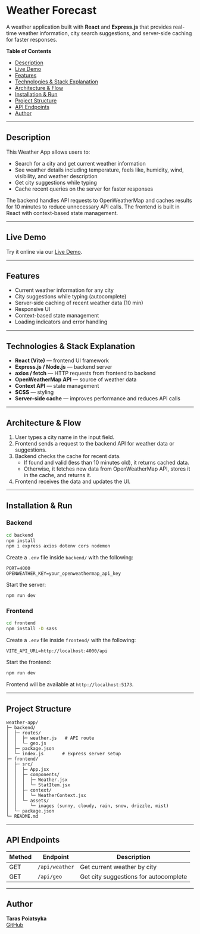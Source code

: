 # Weather Forecast

A weather application built with **React** and **Express.js** that provides real-time weather information, city search suggestions, and server-side caching for faster responses.

**Table of Contents**
- [Description](#description)
- [Live Demo](#live-demo)
- [Features](#features)
- [Technologies & Stack Explanation](#technologies--stack-explanation)
- [Architecture & Flow](#architecture--flow)
- [Installation & Run](#installation--run)
- [Project Structure](#project-structure)
- [API Endpoints](#api-endpoints)
- [Author](#author)

---

## Description
This Weather App allows users to:
- Search for a city and get current weather information
- See weather details including temperature, feels like, humidity, wind, visibility, and weather description
- Get city suggestions while typing
- Cache recent queries on the server for faster responses

The backend handles API requests to OpenWeatherMap and caches results for 10 minutes to reduce unnecessary API calls. The frontend is built in React with context-based state management.

---

## Live Demo
Try it online via our [Live Demo](https://weather-forecast-frontend-3w4a.onrender.com).

---

## Features
- Current weather information for any city
- City suggestions while typing (autocomplete)
- Server-side caching of recent weather data (10 min)
- Responsive UI
- Context-based state management
- Loading indicators and error handling

---

## Technologies & Stack Explanation
- **React (Vite)** — frontend UI framework
- **Express.js / Node.js** — backend server
- **axios / fetch** — HTTP requests from frontend to backend
- **OpenWeatherMap API** — source of weather data
- **Context API** — state management
- **SCSS** — styling
- **Server-side cache** — improves performance and reduces API calls

---

## Architecture & Flow
1. User types a city name in the input field.
2. Frontend sends a request to the backend API for weather data or suggestions.
3. Backend checks the cache for recent data.
    - If found and valid (less than 10 minutes old), it returns cached data.
    - Otherwise, it fetches new data from OpenWeatherMap API, stores it in the cache, and returns it.
4. Frontend receives the data and updates the UI.

---

## Installation & Run

### Backend
```bash
cd backend
npm install
npm i express axios dotenv cors nodemon
```
Create a `.env` file inside `backend/` with the following:

```
PORT=4000
OPENWEATHER_KEY=your_openweathermap_api_key
```

Start the server:
```bash
npm run dev
```

### Frontend
```bash
cd frontend
npm install -D sass
```

Create a `.env` file inside `frontend/` with the following:
```
VITE_API_URL=http://localhost:4000/api
```

Start the frontend:
```bash
npm run dev
```

Frontend will be available at `http://localhost:5173`.

---

## Project Structure
```
weather-app/
├─ backend/
│  ├─ routes/
│  │  ├─ weather.js   # API route
│  │  └─ geo.js 
│  ├─ package.json
│  └─ index.js       # Express server setup
├─ frontend/
│  ├─ src/
│  │  ├─ App.jsx
│  │  ├─ components/
│  │  │  ├─ Weather.jsx
│  │  │  └─ StatItem.jsx
│  │  ├─ context/
│  │  │  └─ WeatherContext.jsx
│  │  └─ assets/
│  │     └─ images (sunny, cloudy, rain, snow, drizzle, mist)
│  └─ package.json
└─ README.md
```

---

## API Endpoints

| Method | Endpoint            | Description                         |
|--------|-------------------|-------------------------------------|
| GET    | `/api/weather`     | Get current weather by city         |
| GET    | `/api/geo`         | Get city suggestions for autocomplete |

---

## Author

**Taras Poiatsyka**\
[GitHub](https://github.com/tvsxar)

